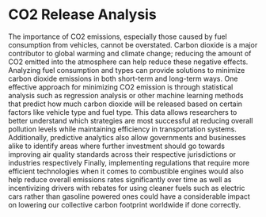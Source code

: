 # CO2 Release Analysis
The importance of CO2 emissions, especially those caused by fuel consumption from vehicles, 
cannot be overstated. Carbon dioxide is a major contributor to global warming and climate 
change; reducing the amount of CO2 emitted into the atmosphere can help reduce these negative 
effects. Analyzing fuel consumption and types can provide solutions to minimize carbon dioxide 
emissions in both short-term and long-term ways. 
One effective approach for minimizing CO2 emission is through statistical analysis such as 
regression analysis or other machine learning methods that predict how much carbon dioxide 
will be released based on certain factors like vehicle type and fuel type. 
This data allows researchers to better understand which strategies are most successful at reducing 
overall pollution levels while maintaining efficiency in transportation systems.
Additionally, predictive analytics also allow governments and businesses alike to identify areas 
where further investment should go towards improving air quality standards across their 
respective jurisdictions or industries respectively 
Finally, implementing regulations that require more efficient technologies when it comes to 
combustible engines would also help reduce overall emissions rates significantly over time as 
well as incentivizing drivers with rebates for using cleaner fuels such as electric cars rather than 
gasoline powered ones could have a considerable impact on lowering our collective carbon 
footprint worldwide if done correctly.
